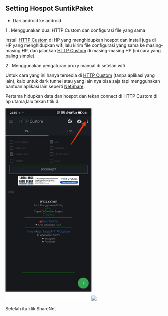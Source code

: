 ## Setting Hospot SuntikPaket
* Dari android ke android

 1 . Menggunakan dual HTTP Custom dan configurasi file yang sama <p>install [HTTP Custom](https://play.google.com/store/apps/details?id=xyz.easypro.httpcustom) di HP yang menghidupkan hospot dan install juga di HP yang menghidupkan wifi,lalu kirim file configurasi yang sama ke masing-masing HP, dan jalankan [HTTP Custom](https://play.google.com/store/apps/details?id=xyz.easypro.httpcustom) di masing-masing HP (ini cara yang paling simple).</p>
  
  2 . Menggunakan pengaturan proxy manual di setelan wifi<p> Untuk cara yang ini hanya tersedia di [HTTP Custom](https://play.google.com/store/apps/details?id=xyz.easypro.httpcustom) (tanpa aplikasi yang lain), kalo untuk dark tunnel atau yang lain nya bisa saja tapi menggunakan bantuan aplikasi lain seperti [NetShare](https://play.google.com/store/apps/details?id=kha.prog.mikrotik).  </p>
  Pertama hidupkan data dan hospot dan tekan connect di HTTP Custom di hp utama,lalu tekan titik 3.
  
<img src="./ss/a.jpg" width="275px"><img src="./ss/6.jpg" width="275px"> 

 Setelah itu klik ShareNet
 

  
